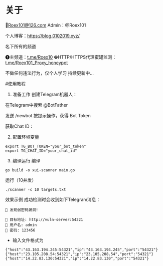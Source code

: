 # 关于
📮Roex101@126.com
Admin：@Roex101

个人博客：https://blog.0102019.xyz/

名下所有的频道

❶主频道：[t.me/Roex10](https://t.me/Roex10)
❷HTTP/HTTPS代理蜜罐监测：[t.me/Roex101_Proxy_honeypot](https://t.me/Roex101_Proxy_honeypot)

不做任何违法行为，仅个人学习
持续更新中…

#使用教程
1. 准备工作
创建Telegram机器人：

在Telegram中搜索 @BotFather

发送 /newbot 按提示操作，获得 Bot Token

获取Chat ID：

2. 配置环境变量
```
export TG_BOT_TOKEN="your_bot_token"
export TG_CHAT_ID="your_chat_id"
```
3. 编译运行
编译
```
go build -o xui-scanner main.go
```
运行（10并发）
```
./scanner -c 10 targets.txt
```
效果示例
成功检测时会收到如下Telegram消息：
```
🚨 发现弱密码漏洞!

🔗 目标地址: http://vuln-server:54321
👤 用户名: admin
🔑 密码: 123456
```

- 输入文件格式为
```
{"host":"43.163.194.245:54321","ip":"43.163.194.245","port":"54321"}
{"host":"23.105.208.54:54321","ip":"23.105.208.54","port":"54321"}
{"host":"14.22.83.130:54321","ip":"14.22.83.130","port":"54321"}
```

